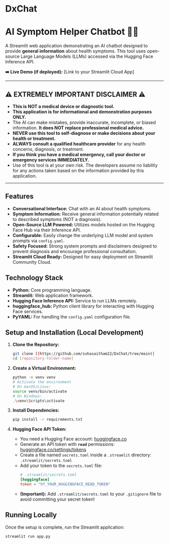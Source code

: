 # DxChat


# AI Symptom Helper Chatbot 🧑‍⚕️

A Streamlit web application demonstrating an AI chatbot designed to provide **general information** about health symptoms. This tool uses open-source Large Language Models (LLMs) accessed via the Hugging Face Inference API.

**➡️ Live Demo (if deployed):** [Link to your Streamlit Cloud App]

---

## ⚠️ **EXTREMELY IMPORTANT DISCLAIMER** ⚠️

*   **This is NOT a medical device or diagnostic tool.**
*   **This application is for informational and demonstration purposes ONLY.**
*   The AI can make mistakes, provide inaccurate, incomplete, or biased information. **It does NOT replace professional medical advice.**
*   **NEVER use this tool to self-diagnose or make decisions about your health or treatment.**
*   **ALWAYS consult a qualified healthcare provider** for any health concerns, diagnosis, or treatment.
*   **If you think you have a medical emergency, call your doctor or emergency services IMMEDIATELY.**
*   Use of this tool is at your own risk. The developers assume no liability for any actions taken based on the information provided by this application.

---

## Features

*   **Conversational Interface:** Chat with an AI about health symptoms.
*   **Symptom Information:** Receive general information potentially related to described symptoms (NOT a diagnosis).
*   **Open-Source LLM Powered:** Utilizes models hosted on the Hugging Face Hub via their Inference API.
*   **Configurable:** Easily change the underlying LLM model and system prompts via `config.yaml`.
*   **Safety Focused:** Strong system prompts and disclaimers designed to prevent diagnosis and encourage professional consultation.
*   **Streamlit Cloud Ready:** Designed for easy deployment on Streamlit Community Cloud.

## Technology Stack

*   **Python:** Core programming language.
*   **Streamlit:** Web application framework.
*   **Hugging Face Inference API:** Service to run LLMs remotely.
*   **huggingface_hub:** Python client library for interacting with Hugging Face services.
*   **PyYAML:** For handling the `config.yaml` configuration file.

## Setup and Installation (Local Development)

1.  **Clone the Repository:**
    ```bash
    git clone [(https://github.com/suhasaitham22/DxChat/tree/main)]
    cd [repository-folder-name]
    ```

2.  **Create a Virtual Environment:**
    ```bash
    python -m venv venv
    # Activate the environment
    # On macOS/Linux:
    source venv/bin/activate
    # On Windows:
    .\venv\Scripts\activate
    ```

3.  **Install Dependencies:**
    ```bash
    pip install -r requirements.txt
    ```

4.  **Hugging Face API Token:**
    *   You need a Hugging Face account: [huggingface.co](https://huggingface.co)
    *   Generate an API token with **`read`** permissions: [huggingface.co/settings/tokens](https://huggingface.co/settings/tokens)
    *   Create a file named `secrets.toml` inside a `.streamlit` directory: `.streamlit/secrets.toml`
    *   Add your token to the `secrets.toml` file:
        ```toml
        # .streamlit/secrets.toml
        [huggingface]
        token = "hf_YOUR_HUGGINGFACE_READ_TOKEN"
        ```
    *   **(Important):** Add `.streamlit/secrets.toml` to your `.gitignore` file to avoid committing your secret token!

## Running Locally

Once the setup is complete, run the Streamlit application:

```bash
streamlit run app.py
